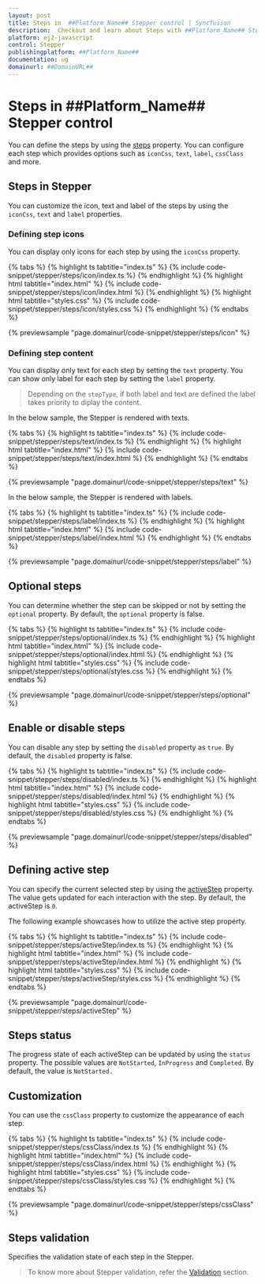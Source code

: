 ```yaml
---
layout: post
title: Steps in  ##Platform_Name## Stepper control | Syncfusion
description:  Checkout and learn about Steps with ##Platform_Name## Stepper control of Syncfusion Essential JS 2 and more details.
platform: ej2-javascript
control: Stepper
publishingplatform: ##Platform_Name##
documentation: ug
domainurl: ##DomainURL##
---
```


# Steps in ##Platform_Name## Stepper control

You can define the steps by using the [steps](https://ej2.syncfusion.com/documentation/api/stepper/#steps) property. You can configure each step which provides options such as `iconCss`, `text`, `label`, `cssClass` and more.

## Steps in Stepper

You can customize the icon, text and label of the steps by using the `iconCss`, `text` and `label` properties.

### Defining step icons

You can display only icons for each step by using the `iconCss` property.

{% tabs %}
{% highlight ts tabtitle="index.ts" %}
{% include code-snippet/stepper/steps/icon/index.ts %}
{% endhighlight %}
{% highlight html tabtitle="index.html" %}
{% include code-snippet/stepper/steps/icon/index.html %}
{% endhighlight %}
{% highlight html tabtitle="styles.css" %}
{% include code-snippet/stepper/steps/icon/styles.css %}
{% endhighlight %}
{% endtabs %}

{% previewsample "page.domainurl/code-snippet/stepper/steps/icon" %}

### Defining step content

You can display only text for each step by setting the `text` property. You can show only label for each step by setting the `label` property.

> Depending on the `stepType`, if both label and text are defined the label takes priority to diplay the content.

In the below sample, the Stepper is rendered with texts.

{% tabs %}
{% highlight ts tabtitle="index.ts" %}
{% include code-snippet/stepper/steps/text/index.ts %}
{% endhighlight %}
{% highlight html tabtitle="index.html" %}
{% include code-snippet/stepper/steps/text/index.html %}
{% endhighlight %}
{% endtabs %}

{% previewsample "page.domainurl/code-snippet/stepper/steps/text" %}

In the below sample, the Stepper is rendered with labels.

{% tabs %}
{% highlight ts tabtitle="index.ts" %}
{% include code-snippet/stepper/steps/label/index.ts %}
{% endhighlight %}
{% highlight html tabtitle="index.html" %}
{% include code-snippet/stepper/steps/label/index.html %}
{% endhighlight %}
{% endtabs %}

{% previewsample "page.domainurl/code-snippet/stepper/steps/label" %}

## Optional steps

You can determine whether the step can be skipped or not by setting the `optional` property. By default, the `optional` property is false.

{% tabs %}
{% highlight ts tabtitle="index.ts" %}
{% include code-snippet/stepper/steps/optional/index.ts %}
{% endhighlight %}
{% highlight html tabtitle="index.html" %}
{% include code-snippet/stepper/steps/optional/index.html %}
{% endhighlight %}
{% highlight html tabtitle="styles.css" %}
{% include code-snippet/stepper/steps/optional/styles.css %}
{% endhighlight %}
{% endtabs %}

{% previewsample "page.domainurl/code-snippet/stepper/steps/optional" %}

## Enable or disable steps

You can disable any step by setting the `disabled` property as `true`. By default, the `disabled` property is false.

{% tabs %}
{% highlight ts tabtitle="index.ts" %}
{% include code-snippet/stepper/steps/disabled/index.ts %}
{% endhighlight %}
{% highlight html tabtitle="index.html" %}
{% include code-snippet/stepper/steps/disabled/index.html %}
{% endhighlight %}
{% highlight html tabtitle="styles.css" %}
{% include code-snippet/stepper/steps/disabled/styles.css %}
{% endhighlight %}
{% endtabs %}

{% previewsample "page.domainurl/code-snippet/stepper/steps/disabled" %}

## Defining active step

You can specify the current selected step by using the [activeStep](https://ej2.syncfusion.com/documentation/api/stepper#activestep) property. The value gets updated for each interaction with the step. By default, the activeStep is `0`.

The following example showcases how to utilize the active step property.

{% tabs %}
{% highlight ts tabtitle="index.ts" %}
{% include code-snippet/stepper/steps/activeStep/index.ts %}
{% endhighlight %}
{% highlight html tabtitle="index.html" %}
{% include code-snippet/stepper/steps/activeStep/index.html %}
{% endhighlight %}
{% highlight html tabtitle="styles.css" %}
{% include code-snippet/stepper/steps/activeStep/styles.css %}
{% endhighlight %}
{% endtabs %}

{% previewsample "page.domainurl/code-snippet/stepper/steps/activeStep" %}

## Steps status

The progress state of each activeStep can be updated by using the `status` property. The possible values are `NotStarted`, `InProgress` and `Completed`. By default, the value is `NotStarted.`

## Customization

You can use the `cssClass` property to customize the appearance of each step.

{% tabs %}
{% highlight ts tabtitle="index.ts" %}
{% include code-snippet/stepper/steps/cssClass/index.ts %}
{% endhighlight %}
{% highlight html tabtitle="index.html" %}
{% include code-snippet/stepper/steps/cssClass/index.html %}
{% endhighlight %}
{% highlight html tabtitle="styles.css" %}
{% include code-snippet/stepper/steps/cssClass/styles.css %}
{% endhighlight %}
{% endtabs %}

{% previewsample "page.domainurl/code-snippet/stepper/steps/cssClass" %}

## Steps validation

Specifies the validation state of each step in the Stepper.

> To know more about Stepper validation, refer the [Validation](./stepper-validation#validating-steps) section.